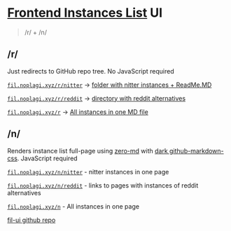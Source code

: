 # [Frontend Instances List](https://github.com/NoPlagiarism/frontend-instances-list) UI
> /r/ + /n/

## /r/
Just redirects to GitHub repo tree. No JavaScript required

[`fil.noplagi.xyz/r/nitter`](https://fil.noplagi.xyz/r/nitter) -> [folder with nitter instances + ReadMe.MD](https://github.com/NoPlagiarism/frontend-instances-list/tree/master/instances/twitter/nitter)

[`fil.noplagi.xyz/r/reddit`](https://fil.noplagi.xyz/r/reddit) -> [directory with reddit alternatives](https://github.com/NoPlagiarism/frontend-instances-list/tree/master/instances/reddit)

[`fil.noplagi.xyz/r`](https://fil.noplagi.xyz/r/) -> [All instances in one MD file](https://github.com/NoPlagiarism/frontend-instances-list/tree/master/instances/all.md)


## /n/
Renders instance list full-page using [zero-md](https://github.com/zerodevx/zero-md) with [dark github-markdown-css](https://github.com/hyrious/github-markdown-css). JavaScript required

[`fil.noplagi.xyz/n/nitter`](https://fil.noplagi.xyz/n/nitter) - nitter instances in one page

[`fil.noplagi.xyz/n/reddit`](https://fil.noplagi.xyz/n/reddit) - links to pages with instances of reddit alternatives

[`fil.noplagi.xyz/n`](https://fil.noplagi.xyz/n) - All instances in one page


[fil-ui github repo](https://github.com/NoPlagiarism/fil-ui)
